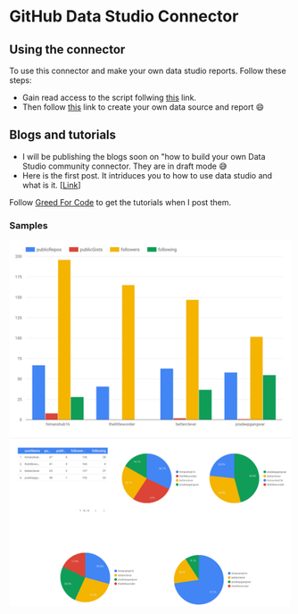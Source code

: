 # GitHub Data Studio Connector

## Using the connector
To use this connector and make your own data studio reports. Follow these steps:

- Gain read access to the script follwing [this](https://script.google.com/d/138y0GCy0_4uWg_1X9cErrGw8GktBL7CZ6Wd3dpSv12heTmr7Fj__rxE8/edit?usp=sharing) link.
- Then follow [this](https://datastudio.google.com/datasources/create?connectorId=AKfycbwOr6m8cycw55CDkXrDOuT-1WLrG7z9kRDhXXPrNcE) link to create your own data source and report :smile:

## Blogs and tutorials

- I will be publishing the blogs soon on "how to build your own Data Studio community connector. They are in draft mode :sweat_smile:
- Here is the first post. It intriduces you to how to use data studio and what is it. [[Link](https://greedforcode.blogspot.com/2019/06/developing-google-datastudio-connector.html)]

Follow [Greed For Code](https://greedforcode.blogspot.com) to get the tutorials when I post them.

### Samples

![image1](images/im2.png)
![image](images/im1.png)